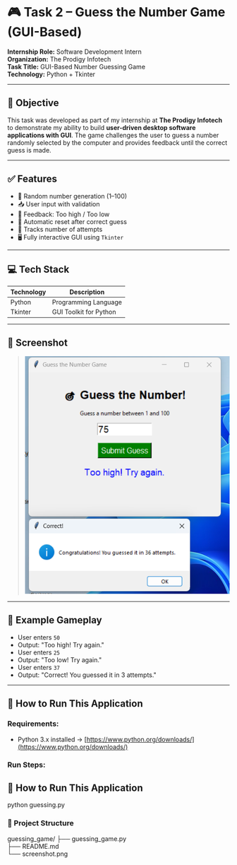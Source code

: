# 🎮 Task 2 – Guess the Number Game (GUI-Based)

**Internship Role:** Software Development Intern  
**Organization:** The Prodigy Infotech  
**Task Title:** GUI-Based Number Guessing Game  
**Technology:** Python + Tkinter  

---

## 🎯 Objective

This task was developed as part of my internship at **The Prodigy Infotech** to demonstrate my ability to build **user-driven desktop software applications with GUI**. The game challenges the user to guess a number randomly selected by the computer and provides feedback until the correct guess is made.

---

## ✅ Features

- 🔢 Random number generation (1–100)
- 📥 User input with validation
- 💬 Feedback: Too high / Too low
- 🔄 Automatic reset after correct guess
- 🧠 Tracks number of attempts
- 🖥️ Fully interactive GUI using `Tkinter`

---

## 💻 Tech Stack

| Technology | Description                        |
|------------|------------------------------------|
| Python     | Programming Language               |
| Tkinter    | GUI Toolkit for Python             |

---

## 📸 Screenshot

> ![screenshot](screenshot.png)

---

## 🧪 Example Gameplay

- User enters `50`  
- Output: "Too high! Try again."  
- User enters `25`  
- Output: "Too low! Try again."  
- User enters `37`  
- Output: "Correct! You guessed it in 3 attempts."

---

## 🚀 How to Run This Application

### Requirements:
- Python 3.x installed → [https://www.python.org/downloads/](https://www.python.org/downloads/)

### Run Steps:

## 🚀 How to Run This Application

python guessing.py


### 📁 Project Structure

guessing_game/
├── guessing_game.py             
├── README.md                    
└── screenshot.png 
